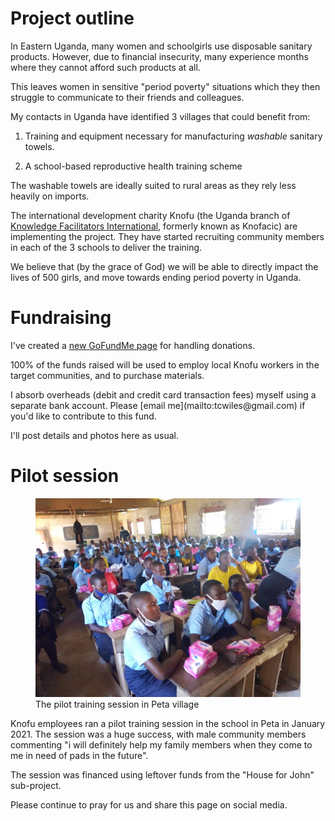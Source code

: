 # Project outline 

In Eastern Uganda, many women and schoolgirls use disposable sanitary products. However, due to financial insecurity, many experience months where they cannot afford such products at all.

This leaves women in sensitive "period poverty" situations which they then struggle to communicate to their friends and colleagues. 

My contacts in Uganda have identified 3 villages that could benefit from:

1. Training and equipment necessary for manufacturing *washable* sanitary towels.

2. A school-based reproductive health training scheme


The washable towels are ideally suited to rural areas as they rely less heavily on imports.

The international development charity Knofu (the Uganda branch of [Knowledge Facilitators International](https://knowledge-facilitators.org), formerly known as Knofacic) are implementing the project. They have started recruiting community members in each of the 3 schools to deliver the training.

We believe that (by the grace of God) we will be able to directly impact the lives of 500 girls, and move towards ending period poverty in Uganda.

# Fundraising 

I've created a [new GoFundMe page](https://gofundme.com/f/end-period-poverty-in-eastern-uganda) for handling donations.

100% of the funds raised will be used to employ local Knofu workers in the target communities, and to purchase materials.

<footer>I absorb overheads (debit and credit card transaction fees) myself using a separate bank account. Please [email me](mailto:tcwiles@gmail.com) if you'd like to contribute to this fund.</footer>

I'll post details and photos here as usual. 

# Pilot session

<figure><img src="IMG-20210206-WA0001.jpg" alt="The pilot session" width="590" style="max-width:100%;height:auto;">
<figcaption>The pilot training session in Peta village</figcaption></figure>

Knofu employees ran a pilot training session in the school in Peta in January 2021. The session was a huge success, with male community members commenting "i will definitely help my family members when they come to me in need of pads in the future". 

The session was financed using leftover funds from the "House for John" sub-project.

Please continue to pray for us and share this page on social media. 


